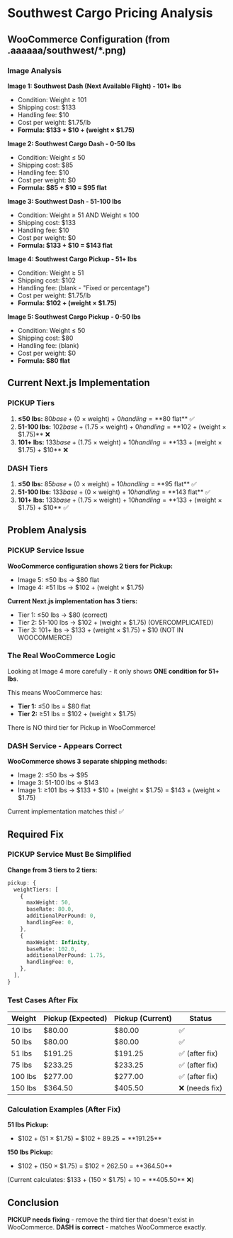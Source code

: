 # Southwest Cargo Pricing Analysis

## WooCommerce Configuration (from .aaaaaa/southwest/*.png)

### Image Analysis

**Image 1: Southwest Dash (Next Available Flight) - 101+ lbs**
- Condition: Weight ≥ 101
- Shipping cost: $133
- Handling fee: $10
- Cost per weight: $1.75/lb
- **Formula: $133 + $10 + (weight × $1.75)**

**Image 2: Southwest Cargo Dash - 0-50 lbs**
- Condition: Weight ≤ 50
- Shipping cost: $85
- Handling fee: $10
- Cost per weight: $0
- **Formula: $85 + $10 = $95 flat**

**Image 3: Southwest Dash - 51-100 lbs**
- Condition: Weight ≥ 51 AND Weight ≤ 100
- Shipping cost: $133
- Handling fee: $10
- Cost per weight: $0
- **Formula: $133 + $10 = $143 flat**

**Image 4: Southwest Cargo Pickup - 51+ lbs**
- Condition: Weight ≥ 51
- Shipping cost: $102
- Handling fee: (blank - "Fixed or percentage")
- Cost per weight: $1.75/lb
- **Formula: $102 + (weight × $1.75)**

**Image 5: Southwest Cargo Pickup - 0-50 lbs**
- Condition: Weight ≤ 50
- Shipping cost: $80
- Handling fee: (blank)
- Cost per weight: $0
- **Formula: $80 flat**

## Current Next.js Implementation

### PICKUP Tiers
1. **≤50 lbs:** $80 base + ($0 × weight) + $0 handling = **$80 flat** ✅
2. **51-100 lbs:** $102 base + ($1.75 × weight) + $0 handling = **$102 + (weight × $1.75)** ❌
3. **101+ lbs:** $133 base + ($1.75 × weight) + $10 handling = **$133 + (weight × $1.75) + $10** ❌

### DASH Tiers
1. **≤50 lbs:** $85 base + ($0 × weight) + $10 handling = **$95 flat** ✅
2. **51-100 lbs:** $133 base + ($0 × weight) + $10 handling = **$143 flat** ✅
3. **101+ lbs:** $133 base + ($1.75 × weight) + $10 handling = **$133 + (weight × $1.75) + $10** ✅

## Problem Analysis

### PICKUP Service Issue

**WooCommerce configuration shows 2 tiers for Pickup:**
- Image 5: ≤50 lbs → $80 flat
- Image 4: ≥51 lbs → $102 + (weight × $1.75)

**Current Next.js implementation has 3 tiers:**
- Tier 1: ≤50 lbs → $80 (correct)
- Tier 2: 51-100 lbs → $102 + (weight × $1.75) (OVERCOMPLICATED)
- Tier 3: 101+ lbs → $133 + (weight × $1.75) + $10 (NOT IN WOOCOMMERCE)

### The Real WooCommerce Logic

Looking at Image 4 more carefully - it only shows **ONE condition for 51+ lbs**.

This means WooCommerce has:
- **Tier 1:** ≤50 lbs = $80 flat
- **Tier 2:** ≥51 lbs = $102 + (weight × $1.75)

There is NO third tier for Pickup in WooCommerce!

### DASH Service - Appears Correct

**WooCommerce shows 3 separate shipping methods:**
- Image 2: ≤50 lbs → $95
- Image 3: 51-100 lbs → $143
- Image 1: ≥101 lbs → $133 + $10 + (weight × $1.75) = $143 + (weight × $1.75)

Current implementation matches this! ✅

## Required Fix

### PICKUP Service Must Be Simplified

**Change from 3 tiers to 2 tiers:**

```typescript
pickup: {
  weightTiers: [
    {
      maxWeight: 50,
      baseRate: 80.0,
      additionalPerPound: 0,
      handlingFee: 0,
    },
    {
      maxWeight: Infinity,
      baseRate: 102.0,
      additionalPerPound: 1.75,
      handlingFee: 0,
    },
  ],
}
```

### Test Cases After Fix

| Weight | Pickup (Expected) | Pickup (Current) | Status |
|--------|------------------|------------------|--------|
| 10 lbs | $80.00 | $80.00 | ✅ |
| 50 lbs | $80.00 | $80.00 | ✅ |
| 51 lbs | $191.25 | $191.25 | ✅ (after fix) |
| 75 lbs | $233.25 | $233.25 | ✅ (after fix) |
| 100 lbs | $277.00 | $277.00 | ✅ (after fix) |
| 150 lbs | $364.50 | $405.50 | ❌ (needs fix) |

### Calculation Examples (After Fix)

**51 lbs Pickup:**
- $102 + (51 × $1.75) = $102 + $89.25 = **$191.25**

**150 lbs Pickup:**
- $102 + (150 × $1.75) = $102 + $262.50 = **$364.50**

(Current calculates: $133 + (150 × $1.75) + $10 = **$405.50** ❌)

## Conclusion

**PICKUP needs fixing** - remove the third tier that doesn't exist in WooCommerce.
**DASH is correct** - matches WooCommerce exactly.
